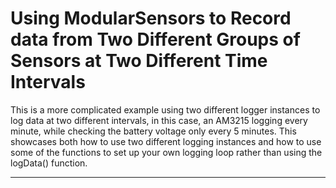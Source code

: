 [//]: # ( @page example_double_log Double %Logger Example )
# Using ModularSensors to Record data from Two Different Groups of Sensors at Two Different Time Intervals

This is a more complicated example using two different logger instances to log data at two different intervals, in this case, an AM3215 logging every minute, while checking the battery voltage only every 5 minutes.
This showcases both how to use two different logging instances and how to use some of the functions to set up your own logging loop rather than using the logData() function.

_______

[//]: # ( @section double_logger_full The Complete Example Code: )
